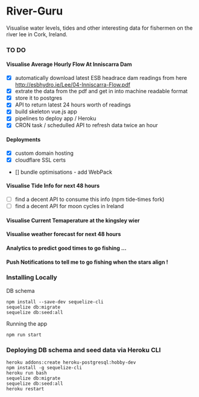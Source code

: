 
# River-Guru

Visualise water levels, tides and other interesting data for fishermen on the river lee in Cork, Ireland.

### TO DO

#### Visualise Average Hourly Flow At Inniscarra Dam
- [X] automatically download latest ESB headrace dam readings from here 
 http://esbhydro.ie/Lee/04-Inniscarra-Flow.pdf
- [X] extrate the data from the pdf and get in into machine readable format
- [X] store it to postgres
- [X] API to return latest 24 hours worth of readings
- [X] build skeleton vue.js app
- [X] pipelines to deploy app  / Heroku
- [X] CRON task / schedulled API to refresh data twice an hour

#### Deployments
- [X] custom domain hosting
- [X] cloudflare SSL certs
- [] bundle optimisations - add WebPack


#### Visualise Tide Info for next 48 hours
- [ ] find a decent API to consume this info (npm tide-times fork)
- [ ] find a decent API for moon cycles in Ireland

#### Visualise Current Temaperature at the kingsley wier

#### Visualise weather forecast for next 48 hours

#### Analytics to predict good times to go fishing ...


#### Push Notifications to tell me to go fishing when the stars align !


### Installing Locally

DB schema
```
npm install --save-dev sequelize-cli
sequelize db:migrate  
sequelize db:seed:all   

```

Running the app
```
npm run start
```


### Deploying DB schema and seed data via Heroku CLI

```
heroku addons:create heroku-postgresql:hobby-dev
npm install -g sequelize-cli
heroku run bash
sequelize db:migrate  
sequelize db:seed:all  
heroku restart

```
                                                